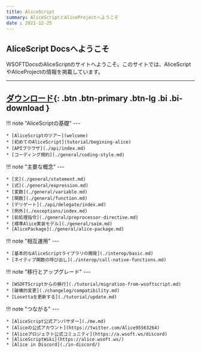```yaml
---
title: AliceScript
summary: AliceScriptとAliceProjectへようこそ
date : 2021-12-25
---
```


## AliceScript Docsへようこそ
WSOFTDocsのAliceScriptのサイトへようこそ。このサイトでは、AliceScriptやAliceProjectの情報を掲載しています。

---
[ ダウンロード](./download.md){: .btn .btn-primary .btn-lg .bi .bi-download }
---

!!! note "AliceScriptの基礎"
    ---
    
    * [AliceScriptのツアー](welcome)
    * [初めてのAliceScript](tutorial/begining-alice)
    * [APIブラウザ](./api/index.md)
    * [コーディング規約](./general/coding-style.md)

!!! note "主要な概念"
    ---

    * [文](./general/statement.md)
    * [式](./general/expression.md)
    * [変数](./general/variable.md)
    * [関数](./general/function.md)
    * [デリゲート](./api/delegate/index.md)
    * [例外](./exceptions/index.md)
    * [前処理指令](./general/preprocessor-directive.md)
    * [標準Alice実装モデル](./general/saim.md)
    * [AlicePackage](./general/alice-package.md)

!!! note "相互運用"
    ---

    * [基本的なAliceScriptライブラリの開発](./interop/basic.md)
    * [ネイティブ関数の呼び出し](./interop/call-native-functions.md)

!!! note "移行とアップグレード"
    ---
    
    * [WSOFTScriptからの移行](./tutorial/migration-from-wsoftscript.md)
    * [破壊的変更](./changelog/compatibility.md)
    * [Losettaを更新する](./tutorial/update.md)

!!! note "つながる"
    ---

    * [AliceScript公式アンバサダー](./me.md)
    * [Aliceの公式アカウント](https://twitter.com/Alice95563264)
    * [Aliceプロジェクト公式コミュニティ](https://a.wsoft.ws/discord)
    * [AliceScriptWiki](https://alice.wsoft.ws/)
    * [Alice in Discord](./in-discord/)